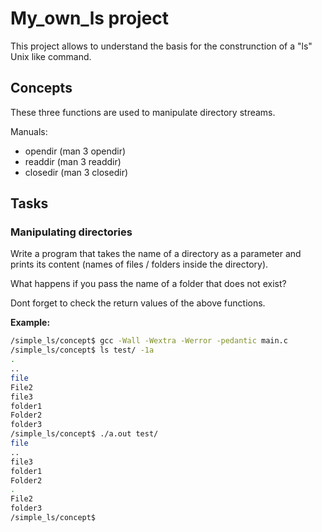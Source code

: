 # My_own_ls project
This project allows to understand the basis for the construnction of a "ls" Unix
like command.

## Concepts
These three functions are used to manipulate directory streams.

Manuals:
* opendir (man 3 opendir)
* readdir (man 3 readdir)
* closedir (man 3 closedir)


## Tasks

### Manipulating directories
Write a program that takes the name of a directory as a parameter and prints its
content (names of files / folders inside the directory).  

What happens if you pass the name of a folder that does not exist? 

Dont forget to check the return values of the above functions. 

**Example:**
```bash wrap
/simple_ls/concept$ gcc -Wall -Wextra -Werror -pedantic main.c 
/simple_ls/concept$ ls test/ -1a
.
..
file
File2
file3
folder1
Folder2
folder3
/simple_ls/concept$ ./a.out test/
file
..
file3
folder1
Folder2
.
File2
folder3
/simple_ls/concept$ 
```
